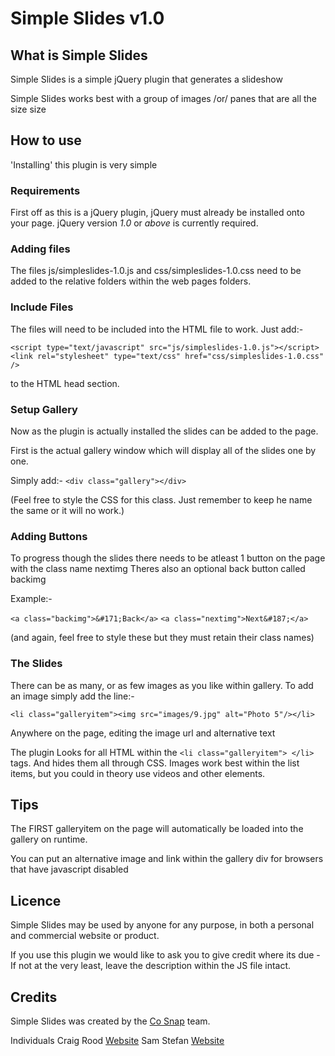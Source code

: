 # Simple Slides v1.0

## What is Simple Slides

Simple Slides is a simple jQuery plugin that generates a slideshow 

Simple Slides works best with a group of images /or/ panes that are all the size size

## How to use

'Installing' this plugin is very simple

### Requirements

First off as this is a jQuery plugin, jQuery must already be installed onto your page.
jQuery version *1.0* or *above* is currently required.

### Adding files

The files js/simpleslides-1.0.js and css/simpleslides-1.0.css need to be added to the relative folders within the web pages folders.

### Include Files

The files will need to be included into the HTML file to work.
Just add:-

`<script type="text/javascript" src="js/simpleslides-1.0.js"></script>`
`<link rel="stylesheet" type="text/css" href="css/simpleslides-1.0.css" />`

to the HTML head section.

### Setup Gallery

Now as the plugin is actually installed the slides can be added to the page.

First is the actual gallery window which will display all of the slides one by one.

Simply add:-
`<div class="gallery"></div>`

(Feel free to style the CSS for this class. Just remember to keep he name the same or it will no work.)

### Adding Buttons

To progress though the slides there needs to be atleast 1 button on the page with the class name nextimg
Theres also an optional back button called backimg

Example:-

`<a class="backimg">&#171;Back</a>`
`<a class="nextimg">Next&#187;</a>`

(and again, feel free to style these but they must retain their class names)

### The Slides

There can be as many, or as few images as you like within gallery.
To add an image simply add the line:-

`<li class="galleryitem"><img src="images/9.jpg" alt="Photo 5"/></li>`

Anywhere on the page, editing the image url and alternative text

The plugin Looks for all HTML within the `<li class="galleryitem"> </li>` tags. And hides them all through CSS. Images work best within the list items, but you could in theory use videos and other elements.

## Tips

The FIRST galleryitem on the page will automatically be loaded into the gallery on runtime. 

You can put an alternative image and link within the gallery div for browsers that have javascript disabled

## Licence

Simple Slides may be used by anyone for any purpose, in both a personal and commercial 
website or product. 

If you use this plugin we would like to ask you to give credit where its due - If not at the very least, leave the description within the JS file intact.

## Credits

Simple Slides was created by the [Co Snap](http://cosnap.co.uk/) team.

Individuals
Craig Rood [Website](http://craigrood.com/)
Sam Stefan [Website](http://samsefan.co.uk/)